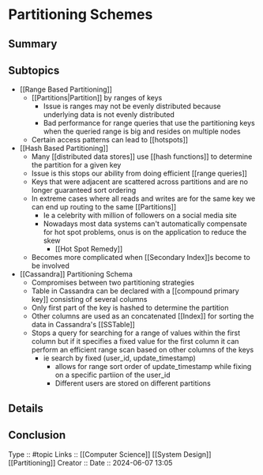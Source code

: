 # Partitioning Schemes

## Summary

## Subtopics

- [[Range Based Partitioning]]
	- [[Partitions|Partition]] by ranges of keys
		- Issue is ranges may not be evenly distributed because underlying data is not evenly distributed
		- Bad performance for range queries that use the partitioning keys when the queried range is big and resides on multiple nodes
	- Certain access patterns can lead to [[hotspots]]
- [[Hash Based Partitioning]]
	- Many [[distributed data stores]] use [[hash functions]] to determine the partition for a given key
	- Issue is this stops our ability from doing efficient [[range queries]]
	- Keys that were adjacent are scattered across partitions and are no longer guaranteed sort ordering
	- In extreme cases where all reads and writes are for the same key we can end up routing to the same [[Partitions]]
		- Ie a celebrity with million of followers on a social media site
		- Nowadays most data systems can't automatically compensate for hot spot problems, onus is on the application to reduce the skew
			- [[Hot Spot Remedy]]
	- Becomes more complicated when [[Secondary Index]]s become to be involved
- [[Cassandra]] Partitioning Schema
	- Compromises between two partitioning strategies
	- Table in Cassandra can be declared with a [[compound primary key]] consisting of several columns
	- Only first part of the key is hashed to determine the partition
	- Other columns are used as an concatenated [[Index]] for sorting the data in Cassandra's [[SSTable]]
	- Stops a query for searching for a range of values within the first column but if it specifies a fixed value for the first column it can perform an efficient range scan based on other columns  of the keys
		- ie search by fixed (user_id, update_timestamp)
			- allows for range sort order of update_timestamp while fixing on a specific partiion of the user_id
			- Different users are stored on different partitions

## Details

## Conclusion


Type :: #topic
Links :: [[Computer Science]] [[System Design]] [[Partitioning]]
Creator ::
Date ::  2024-06-07 13:05